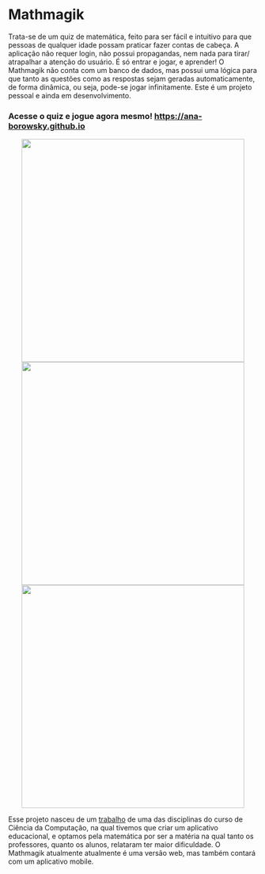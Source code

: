 # Mathmagik

Trata-se de um quiz de matemática, feito para ser fácil e intuitivo para que pessoas de qualquer idade possam praticar fazer contas de cabeça. A aplicação não requer login, não possui propagandas, nem nada para tirar/ atrapalhar a atenção do usuário. É só entrar e jogar, e aprender! O Mathmagik não conta com um banco de dados, mas possui uma lógica para que tanto as questões como as respostas sejam geradas automaticamente, de forma dinâmica, ou seja, pode-se jogar infinitamente. Este é um projeto pessoal e ainda em desenvolvimento.

### Acesse o quiz e jogue agora mesmo! https://ana-borowsky.github.io

<p align="center">
<img width="450" src="src/to_readme/quiz"><br>
<img width="450" src="src/to_readme/points"><br>
<img width="450" src="src/to_readme/options"><br>
</p>

Esse projeto nasceu de um [trabalho](https://github.com/romm27/ProjetoEC) de uma das disciplinas do curso de Ciência da Computação, na qual tivemos que criar um aplicativo educacional, e optamos pela matemática por ser a matéria na qual tanto os professores, quanto os alunos, relataram ter maior dificuldade. 
O Mathmagik atualmente atualmente é uma versão web, mas também contará com um aplicativo mobile. 
